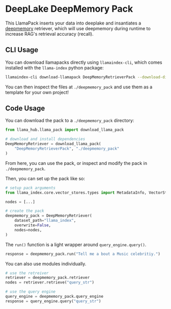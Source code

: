 # DeepLake DeepMemory Pack

This LlamaPack inserts your data into deeplake and insantiates a [deepmemory](https://docs.activeloop.ai/performance-features/deep-memory) retriever, which will use deepmemory during runtime to increase RAG's retrieval accuracy (recall).

## CLI Usage

You can download llamapacks directly using `llamaindex-cli`, which comes installed with the `llama-index` python package:

```bash
llamaindex-cli download-llamapack DeepMemoryRetrieverPack --download-dir ./deepmemory_pack
```

You can then inspect the files at `./deepmemory_pack` and use them as a template for your own project!

## Code Usage

You can download the pack to a `./deepmemory_pack` directory:

```python
from llama_hub.llama_pack import download_llama_pack

# download and install dependencies
DeepMemoryRetriever = download_llama_pack(
    "DeepMemoryRetrieverPack", "./deepmemory_pack"
)
```

From here, you can use the pack, or inspect and modify the pack in `./deepmemory_pack`.

Then, you can set up the pack like so:

```python
# setup pack arguments
from llama_index.core.vector_stores.types import MetadataInfo, VectorStoreInfo

nodes = [...]

# create the pack
deepmemory_pack = DeepMemoryRetriever(
    dataset_path="llama_index",
    overwrite=False,
    nodes=nodes,
)
```

The `run()` function is a light wrapper around `query_engine.query()`.

```python
response = deepmemory_pack.run("Tell me a bout a Music celebritiy.")
```

You can also use modules individually.

```python
# use the retreiver
retriever = deepmemory_pack.retriever
nodes = retriever.retrieve("query_str")

# use the query engine
query_engine = deepmemory_pack.query_engine
response = query_engine.query("query_str")
```
